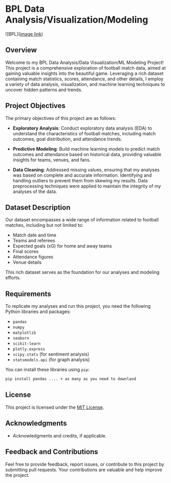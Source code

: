 # BPL Data Analysis/Visualization/Modeling
![BPL]([image link](https://aarontekle.vercel.app/BPL%20Logo.png))


## Overview

Welcome to my  BPL Data Analysis/Data Visualization/ML Modeling Project! This project is a comprehensive exploration of football match data, aimed at gaining valuable insights into the beautiful game. Leveraging a rich dataset containing match statistics, scores, attendance, and other details, I employ a variety of data analysis, visualization, and machine learning techniques to uncover hidden patterns and trends.

## Project Objectives

The primary objectives of this project are as follows:

- **Exploratory Analysis**: Conduct exploratory data analysis (EDA) to understand the characteristics of football matches, including match outcomes, goal distribution, and attendance trends.

- **Predictive Modeling**: Build machine learning models to predict match outcomes and attendance based on historical data, providing valuable insights for teams, venues, and fans.

- **Data Cleaning**: Addressed missing values, ensuring that my analyses was based on complete and accurate information. Identifying and handling outliers to prevent them from skewing my results. Data preprocessing techniques were applied to maintain the integrity of my analyses of the data.

## Dataset Description

Our dataset encompasses a wide range of information related to football matches, including but not limited to:

- Match date and time
- Teams and referees
- Expected goals (xG) for home and away teams
- Final scores
- Attendance figures
- Venue details

This rich dataset serves as the foundation for our analyses and modeling efforts.

## Requirements

To replicate my analyses and run this project, you need the following Python libraries and packages:

- `pandas`
- `numpy`
- `matplotlib`
- `seaborn`
- `scikit-learn`
- `plotly.express`
- `scipy.stats` (for sentiment analysis)
- `statsmodels.api` (for graph analysis)

You can install these libraries using `pip`:

```bash
pip install pandas .... + as many as you need to downlaod
```


## License

This project is licensed under the [MIT License](LICENSE).

## Acknowledgments

- Acknowledgments and credits, if applicable.

## Feedback and Contributions

Feel free to provide feedback, report issues, or contribute to this project by submitting pull requests. Your contributions are valuable and help improve the project.

